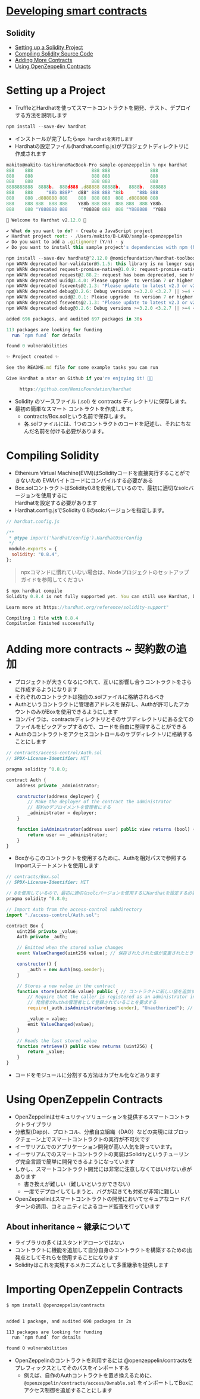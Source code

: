 # [Developing smart contracts](https://docs.openzeppelin.com/learn/developing-smart-contracts)

## Solidity
- [Setting up a Solidity Project](https://docs.openzeppelin.com/learn/developing-smart-contracts#setting-up-a-solidity-project)
- [Compiling Solidity Source Code](https://docs.openzeppelin.com/learn/developing-smart-contracts#compiling-solidity-source-code)
- [Adding More Contracts](https://docs.openzeppelin.com/learn/developing-smart-contracts#adding-more-contracts)
- [Using OpenZeppelin Contracts](https://docs.openzeppelin.com/learn/developing-smart-contracts#using-openzeppelin-contracts)

# Setting up a Project
- TruffleとHardhatを使ってスマートコントラクトを開発、テスト、デプロイする方法を説明します
``` javascript
npm install --save-dev hardhat
```
- インストールが完了したら`npx hardhatを実行します`
- Hardhatの設定ファイル(hardhat.config.js)がプロジェクトディレクトリに作成されます

``` javascript
makito@makito-tashironoMacBook-Pro sample-openzeppelin % npx hardhat
888    888                      888 888               888
888    888                      888 888               888
888    888                      888 888               888
8888888888  8888b.  888d888 .d88888 88888b.   8888b.  888888
888    888     "88b 888P"  d88" 888 888 "88b     "88b 888
888    888 .d888888 888    888  888 888  888 .d888888 888
888    888 888  888 888    Y88b 888 888  888 888  888 Y88b.
888    888 "Y888888 888     "Y88888 888  888 "Y888888  "Y888

👷 Welcome to Hardhat v2.12.0 👷‍

✔ What do you want to do? · Create a JavaScript project
✔ Hardhat project root: · /Users/makito/B-LAND/sample-openzeppelin
✔ Do you want to add a .gitignore? (Y/n) · y
✔ Do you want to install this sample project's dependencies with npm (hardhat @nomicfoundation/hardhat-toolbox)? (Y/n) · y

npm install --save-dev hardhat@^2.12.0 @nomicfoundation/hardhat-toolbox@^2.0.0
npm WARN deprecated har-validator@5.1.5: this library is no longer supported
npm WARN deprecated request-promise-native@1.0.9: request-promise-native has been deprecated because it extends the now deprecated request package, see https://github.com/request/request/issues/3142
npm WARN deprecated request@2.88.2: request has been deprecated, see https://github.com/request/request/issues/3142
npm WARN deprecated uuid@3.4.0: Please upgrade  to version 7 or higher.  Older versions may use Math.random() in certain circumstances, which is known to be problematic.  See https://v8.dev/blog/math-random for details.
npm WARN deprecated fsevents@2.1.3: "Please update to latest v2.3 or v2.2"
npm WARN deprecated debug@3.2.6: Debug versions >=3.2.0 <3.2.7 || >=4 <4.3.1 have a low-severity ReDos regression when used in a Node.js environment. It is recommended you upgrade to 3.2.7 or 4.3.1. (https://github.com/visionmedia/debug/issues/797)
npm WARN deprecated uuid@2.0.1: Please upgrade  to version 7 or higher.  Older versions may use Math.random() in certain circumstances, which is known to be problematic.  See https://v8.dev/blog/math-random for details.
npm WARN deprecated fsevents@2.1.3: "Please update to latest v2.3 or v2.2"
npm WARN deprecated debug@3.2.6: Debug versions >=3.2.0 <3.2.7 || >=4 <4.3.1 have a low-severity ReDos regression when used in a Node.js environment. It is recommended you upgrade to 3.2.7 or 4.3.1. (https://github.com/visionmedia/debug/issues/797)

added 696 packages, and audited 697 packages in 30s

113 packages are looking for funding
  run `npm fund` for details

found 0 vulnerabilities

✨ Project created ✨

See the README.md file for some example tasks you can run

Give Hardhat a star on Github if you're enjoying it! 💞✨

     https://github.com/NomicFoundation/hardhat
``` 

- Solidity のソースファイル (.sol) を contracts ディレクトリに保存します。
- 最初の簡単なスマート コントラクトを作成します。
  - contracts/Box.solという名前で保存します。
  - 各.solファイルには、1つのコントラクトのコードを記述し、それにちなんだ名前を付ける必要があります。

# Compiling Solidity
- Ethereum Virtual Machine(EVM)はSolidityコードを直接実行することができないため
  EVMバイトコードにコンパイルする必要がある
- Box.solコントラクトはSolidity0.8を使用しているので、最初に適切なsolcバージョンを使用するに  
  Hardhatを設定する必要があります
- Hardhat.config.jsでSolidity 0.8のsolcバージョンを指定します。
``` javascript
// hardhat.config.js

/**
 * @type import('hardhat/config').HardhatUserConfig
 */
 module.exports = {
  solidity: "0.8.4",
};
```

> npxコマンドに慣れていない場合は、Nodeプロジェクトのセットアップガイドを参照してください
``` javascript
$ npx hardhat compile
Solidity 0.8.4 is not fully supported yet. You can still use Hardhat, but some features, like stack traces, might not work correctly.

Learn more at https://hardhat.org/reference/solidity-support"

Compiling 1 file with 0.8.4
Compilation finished successfully

```

# Adding more contracts ~ 契約数の追加
- プロジェクトが大きくなるにつれて、互いに影響し合うコントラクトをさらに作成するようになります
- それぞれのコントラクトは独自の.solファイルに格納されるべき
- Authというコントラクトに管理者アドレスを保存し、Authが許可したアカウントのみがBoxを使用できるようにします
- コンパイラは、contractsディレクトリとそのサブディレクトリにある全てのファイルをピックアップするので、コードを自由に整理することができる
- Authのコントラクトをアクセスコントロールのサブディレクトリに格納することにします
``` javascript
// contracts/access-control/Auth.sol
// SPDX-License-Identifier: MIT

pragma solidity ^0.8.0;

contract Auth {
    address private _administrator;

    constructor(address deployer) {
        // Make the deployer of the contract the administrator
        // 契約のデプロイメントを管理者にする
        _administrator = deployer;  
    }

    function isAdministrator(address user) public view returns (bool) {
        return user == _administrator;
    }
}
```

- Boxからこのコントラクトを使用するために、Authを相対パスで参照するImportステートメントを使用します
``` javascript
// contracts/Box.sol
// SPDX-License-Identifier: MIT

// 8を使用しているので、最初に適切なsolcバージョンを使用するにHardhatを設定する必要があります
pragma solidity ^0.8.0;

// Import Auth from the access-control subdirectory
import "./access-control/Auth.sol";

contract Box {
    uint256 private _value;
    Auth private _auth;

    // Emitted when the stored value changes
    event ValueChanged(uint256 value); // 保存されたされた値が変更されたときに発行される

    constructor() {
        _auth = new Auth(msg.sender);
    }

    // Stores a new value in the contract
    function store(uint256 value) public { // コントラクトに新しい値を追加する
        // Require that the caller is registered as an administrator in Auth
        // 発信者がAuthの管理者として登録されていることを要求する
        require(_auth.isAdministrator(msg.sender), "Unauthorized"); // Unauthorized:未承認

        _value = value;
        emit ValueChanged(value);
    }

    // Reads the last stored value
    function retrieve() public view returns (uint256) {
        return _value;
    }
}
```

- コードをモジュールに分割する方法はカプセル化などあります

# Using OpenZeppelin Contracts
- OpenZeppelinはセキュリティソリューションを提供するスマートコントラクトライブラリ
- 分散型(Dapp)、プロトコル、分散自立組織（DAO）などの実現にはブロックチェーン上でスマートコントラクトの実行が不可欠です
- イーサリアムでのアプリケーション開発が高い人気を誇っています。
- イーサリアムでのスマートコントラクトの実装はSolidityというチューリング完全言語で簡単に開発できるようになっています
- しかし、スマートコントラクト開発には非常に注意しなくてはいけない点があります
  - 書き換えが難しい（難しいというかできない）
  - 一度でデプロイしてしまうと、バグが起きても対処が非常に難しい
- OpenZeppelinはスマートコントラクトの開発においてセキュアなコードパターンの適用、コミュニティによるコード監査を行っています


## About inheritance ~ 継承について
- ライブラリの多くはスタンドアローンではない
- コントラクトに機能を追加して自分自身のコントラクトを構築するための出発点としてそれらを使用することになります
- Solidityはこれを実現するメカニズムとして多重継承を提供します

# Importing OpenZeppelin Contracts
``` bash
$ npm install @openzeppelin/contracts


added 1 package, and audited 698 packages in 2s

113 packages are looking for funding
  run `npm fund` for details

found 0 vulnerabilities
```

- OpenZeppelinのコントラクトを利用するには @openzeppelin/contractsをプレフィックスとしてそのパスをインポートする
  - 例えば、自作のAuthコントラクトを置き換えるために、`@openzeppelin/contracts/access/Ownable.sol` をインポートしてBoxにアクセス制御を追加することにします










